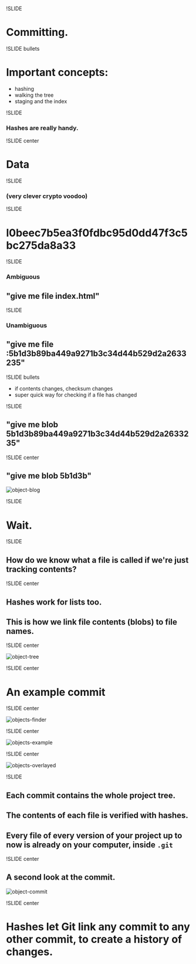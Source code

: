 !SLIDE

# Committing.

!SLIDE bullets

# Important concepts:

* hashing
* walking the tree
* staging and the index

!SLIDE

###  Hashes are really handy.

!SLIDE center

# Data
  
!SLIDE

### (very clever crypto voodoo) 

!SLIDE 

# l0beec7b5ea3f0fdbc95d0dd47f3c5bc275da8a33

!SLIDE 

### Ambiguous 

## "give me file index.html"

!SLIDE

### Unambiguous

## "give me file :5b1d3b89ba449a9271b3c34d44b529d2a2633235"

!SLIDE bullets

* if contents changes, checksum changes
* super quick way for checking if a file has changed

!SLIDE 

## "give me blob 5b1d3b89ba449a9271b3c34d44b529d2a2633235"

!SLIDE center

## "give me blob 5b1d3b"

![object-blog](object-blob.png)

!SLIDE

# Wait.

!SLIDE

## How do we know what a file is called if we're just tracking contents?

!SLIDE center

## Hashes work for lists too. 
## This is how we link file contents (blobs) to file names.

!SLIDE center

![object-tree](object-tree.png)

!SLIDE center

# An example commit

!SLIDE  center

![objects-finder](objects-finder.png)

!SLIDE  center 

![objects-example](objects-example.png)

!SLIDE  center 

![objects-overlayed](objects-overlayed.png)

!SLIDE 

## Each commit contains the whole project tree.
## The contents of each file is verified with hashes.
## Every file of every version of your project up to now is already on your computer, inside `.git`

!SLIDE center

## A second look at the commit.

![object-commit](object-commit.png)

!SLIDE center

# Hashes let Git link any commit to any other commit, to create a history of changes.




